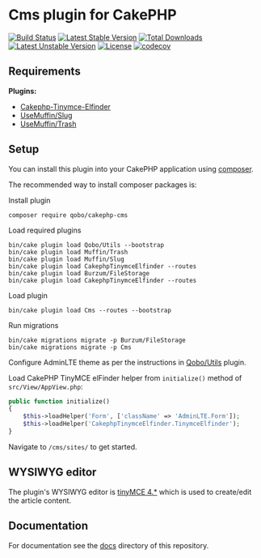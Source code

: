 # Cms plugin for CakePHP

[![Build Status](https://travis-ci.org/QoboLtd/cakephp-cms.svg?branch=master)](https://travis-ci.org/QoboLtd/cakephp-cms)
[![Latest Stable Version](https://poser.pugx.org/qobo/cakephp-cms/v/stable)](https://packagist.org/packages/qobo/cakephp-cms)
[![Total Downloads](https://poser.pugx.org/qobo/cakephp-cms/downloads)](https://packagist.org/packages/qobo/cakephp-cms)
[![Latest Unstable Version](https://poser.pugx.org/qobo/cakephp-cms/v/unstable)](https://packagist.org/packages/qobo/cakephp-cms)
[![License](https://poser.pugx.org/qobo/cakephp-cms/license)](https://packagist.org/packages/qobo/cakephp-cms)
[![codecov](https://codecov.io/gh/QoboLtd/cakephp-cms/branch/master/graph/badge.svg)](https://codecov.io/gh/QoboLtd/cakephp-cms)

## Requirements

**Plugins:**
- [Cakephp-Tinymce-Elfinder](https://github.com/hashmode/cakephp-tinymce-elfinder)
- [UseMuffin/Slug](https://github.com/UseMuffin/Slug)
- [UseMuffin/Trash](https://github.com/UseMuffin/Trash)

## Setup

You can install this plugin into your CakePHP application using [composer](http://getcomposer.org).

The recommended way to install composer packages is:

Install plugin

```
composer require qobo/cakephp-cms
```

Load required plugins

```
bin/cake plugin load Qobo/Utils --bootstrap
bin/cake plugin load Muffin/Trash
bin/cake plugin load Muffin/Slug
bin/cake plugin load CakephpTinymceElfinder --routes
bin/cake plugin load Burzum/FileStorage
bin/cake plugin load CakephpTinymceElfinder --routes
```

Load plugin

```
bin/cake plugin load Cms --routes --bootstrap

```

Run migrations

```
bin/cake migrations migrate -p Burzum/FileStorage
bin/cake migrations migrate -p Cms
```

Configure AdminLTE theme as per the instructions in
[Qobo/Utils](https://github.com/QoboLtd/cakephp-utils/) plugin.

Load CakePHP TinyMCE elFinder helper from `initialize()` method of `src/View/AppView.php`:

```php
public function initialize()
{
    $this->loadHelper('Form', ['className' => 'AdminLTE.Form']);
    $this->loadHelper('CakephpTinymceElfinder.TinymceElfinder');
}
```

Navigate to `/cms/sites/` to get started.

## WYSIWYG editor

The plugin's WYSIWYG editor is [tinyMCE 4.*](https://www.tinymce.com) which is used to create/edit the article content.

## Documentation

For documentation see the [docs](docs/README.md) directory of this repository.
